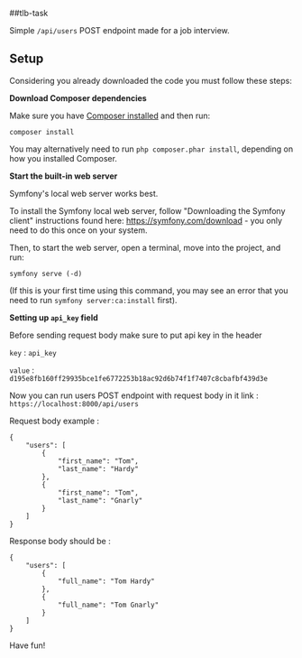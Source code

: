 
##tlb-task

Simple `/api/users` POST endpoint made for a job interview.

## Setup

Considering you already downloaded the code you must follow these steps:


**Download Composer dependencies**

Make sure you have [Composer installed](https://getcomposer.org/download/)
and then run:

```
composer install
```

You may alternatively need to run `php composer.phar install`, depending
on how you installed Composer.


**Start the built-in web server**

Symfony's local web server works best.

To install the Symfony local web server, follow
"Downloading the Symfony client" instructions found
here: https://symfony.com/download - you only need to do this
once on your system.

Then, to start the web server, open a terminal, move into the
project, and run:

```
symfony serve (-d)
```


(If this is your first time using this command, you may see an
error that you need to run `symfony server:ca:install` first).

**Setting up `api_key` field**

Before sending request body make sure to put api key in the header

`key` : `api_key`

`value` : `d195e8fb160ff29935bce1fe6772253b18ac92d6b74f1f7407c8cbafbf439d3e`


Now you can run users POST endpoint with request body in it link : `https://localhost:8000/api/users`


Request body example : 
    
    {
        "users": [
            {
                "first_name": "Tom",
                "last_name": "Hardy"
            },
            {
                "first_name": "Tom",
                "last_name": "Gnarly"
            }
        ]
    }

Response body should be :

    {
        "users": [
            {
                "full_name": "Tom Hardy"
            },
            {
                "full_name": "Tom Gnarly"
            }
        ]
    }   

Have fun!

